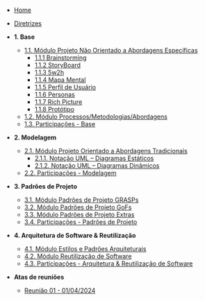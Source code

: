 <!-- docs/_sidebar.md -->

- [Home](/)
- [Diretrizes](/Diretrizes/Diretrizes.md)


- **1. Base**

  <!-- - [1. Desenho de Software (Base)](/Base/1.Base.md) -->
  - [1.1. Módulo Projeto Não Orientado a Abordagens Específicas](/Base/1.1.AbordagemNaoEspecifica.md)
    - [1.1.1 Brainstorming](/Base/brainstorming.md)
    - [1.1.2 StoryBoard](Base/storyboard.md)
    - [1.1.3 5w2h](Base/5w2h.md)
    - [1.1.4 Mapa Mental](Base/mapa-mental.md)
    - [1.1.5 Perfil de Usuário](Base/perfil-usuario.md)
    - [1.1.6 Personas](Base/personas.md)
    - [1.1.7 Rich Picture](Base/rich_picture.md)
    - [1.1.8 Protótipo](Base/prototipo.md)
  - [1.2. Módulo Processos/Metodologias/Abordagens](/Base/1.2.ProcessosMetodologiasAbordagens.md)
  - [1.3. Participações - Base](/Base/1.3.ParticipacoesBase.md)

- **2. Modelagem**

  <!-- - [2. Desenho de Software (Modelagem)](/Modelagem/2.Modelagem.md) -->
  - [2.1. Módulo Projeto Orientado a Abordagens Tradicionais](/Modelagem/2.1.ModelagemTradicional.md)
    - [2.1.1. Notação UML – Diagramas Estáticos](/Modelagem/2.1.1.UMLEstaticos.md)
    - [2.1.2. Notação UML – Diagramas Dinâmicos](/Modelagem/2.1.2.UMLDinamicos.md)
  - [2.2. Participações - Modelagem](/Modelagem/2.2.ParticipacoesModelagem.md)

- **3. Padrões de Projeto**

  <!-- - [3. Desenho de Software (Padrões de Projeto)](/PadroesDeProjeto/3.PadroesDeProjeto.md) -->
  - [3.1. Módulo Padrões de Projeto GRASPs](/PadroesDeProjeto/3.1.GRASPs.md)
  - [3.2. Módulo Padrões de Projeto GoFs](/PadroesDeProjeto/3.2.GoFs.md)
  - [3.3. Módulo Padrões de Projeto Extras](/PadroesDeProjeto/3.3.PadroesExtra.md)
  - [3.4. Participações - Padrões de Projeto](/PadroesDeProjeto/3.4.ParticipacoesPadroes.md)

- **4. Arquitetura de Software & Reutilização**
  <!-- - [4. Desenho de Software (Arquitetura & Reutilização de Software)](/ArquiteturaReutilizacao/4.ArquiteturaReutilizacao.md) -->
  - [4.1. Módulo Estilos e Padrões Arquiteturais](/ArquiteturaReutilizacao/4.1.PadroesArquiteturais.md)
  - [4.2. Módulo Reutilização de Software](/ArquiteturaReutilizacao/4.2.ReutilizacaoDeSoftware.md)
  - [4.3. Participações - Arquitetura & Reutilização de Software](/ArquiteturaReutilizacao/4.3.ParticipacoesArqReutilizacao.md)

- **Atas de reuniões**
  - [Reunião 01 - 01/04/2024](/ata_reuniao/reuniao1.md)
